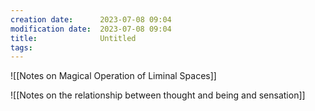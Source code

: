 ```yaml
---
creation date:		2023-07-08 09:04
modification date:	2023-07-08 09:04
title: 				Untitled
tags:
---
```

![[Notes on Magical Operation of Liminal Spaces]]

![[Notes on the relationship between thought and being and sensation]]